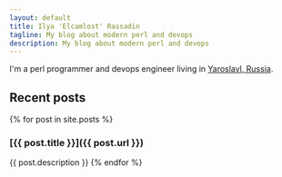 ```yaml
---
layout: default 
title: Ilya 'Elcamlost' Rassadin 
tagline: My blog about modern perl and devops 
description: My blog about modern perl and devops
---
```


I'm a perl programmer and devops engineer living in [Yaroslavl, Russia](https://en.wikipedia.org/wiki/Yaroslavl).

## Recent posts

{% for post in site.posts %}
### [{{ post.title }}]({{ post.url }})

{{ post.description }}
{% endfor %}
